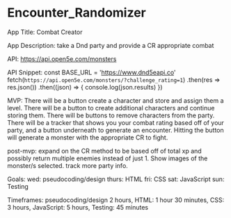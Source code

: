 # Encounter_Randomizer

App Title: Combat Creator

App Description: take a Dnd party and provide a CR appropriate combat

API: https://api.open5e.com/monsters

API Snippet: const BASE_URL = 'https://www.dnd5eapi.co'
 fetch(`https://api.open5e.com/monsters/?challenge_rating=1`)
  .then(res => res.json())
  .then((json) => {
    console.log(json.results)
  })

MVP: There will be a button create a character and store and assign them a level. There will be a button to create additional characters and continue storing them. There will be buttons to remove characters from the party. There will be a tracker that shows you your combat rating based off of your party, and a button underneath to generate an encounter. Hitting the button will generate a monster with the appropriate CR to fight.

post-mvp: expand on the CR method to be based off of total xp and possibly return multiple enemies instead of just 1. Show images of the monster/s selected. track more party info. 

Goals: wed: pseudocoding/design thurs: HTML fri: CSS sat: JavaScript sun: Testing

Timeframes: pseudocoding/design 2 hours, HTML: 1 hour 30 minutes, CSS: 3 hours, JavaScript: 5 hours,
Testing: 45 minutes

